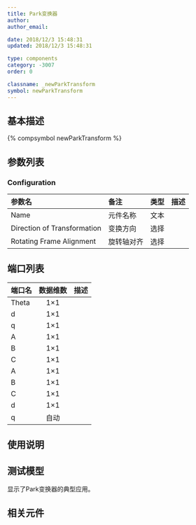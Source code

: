 ```yaml
---
title: Park变换器
author: 
author_email:

date: 2018/12/3 15:48:31
updated: 2018/12/3 15:48:31

type: components
category: -3007
order: 0

classname: _newParkTransform
symbol: newParkTransform
---
```

## 基本描述
{% compsymbol newParkTransform %}

## 参数列表
### Configuration
| 参数名 | 备注 | 类型 | 描述 |
| :--- | :--- | :--: | :--- |
| Name | 元件名称 | 文本 |  |
| Direction of Transformation | 变换方向 | 选择 |  |
| Rotating Frame Alignment | 旋转轴对齐 | 选择 |  |


## 端口列表

| 端口名 | 数据维数 | 描述 |
| :--- | :--:  | :--- |
| Theta | 1×1 | |                   
| d | 1×1 | |                   
| q | 1×1 | |                   
| A | 1×1 | |                   
| B | 1×1 | |                   
| C | 1×1 | |                   
| A | 1×1 | |                   
| B | 1×1 | |                   
| C | 1×1 | |                   
| d | 1×1 | |                   
| q | 自动 | |                   

## 使用说明


## 测试模型
[<test name>](<test link>)显示了Park变换器的典型应用。

## 相关元件


